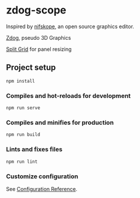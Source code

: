 # zdog-scope
Inspired by [nifskope](http://www.niftools.org/), an open source graphics editor.

[Zdog](https://zzz.dog/), pseudo 3D Graphics 

[Split Grid](https://github.com/nathancahill/split/tree/master/packages/split-grid) for panel resizing


## Project setup
```
npm install
```

### Compiles and hot-reloads for development
```
npm run serve
```

### Compiles and minifies for production
```
npm run build
```

### Lints and fixes files
```
npm run lint
```

### Customize configuration
See [Configuration Reference](https://cli.vuejs.org/config/).
